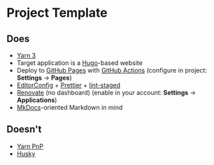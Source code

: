 # Project Template

## Does

-   [Yarn 3](https://yarnpkg.com/)
-   Target application is a [Hugo](https://gohugo.io/)-based website
-   Deploy to [GitHub Pages](https://pages.github.com/) with [GitHub Actions](https://github.com/features/actions) (configure in project: **Settings** → **Pages**)
-   [EditorConfig](https://editorconfig.org/) + [Prettier](https://prettier.io/) + [lint-staged](https://github.com/okonet/lint-staged)
-   [Renovate](https://github.com/renovatebot/renovate) (no dashboard) (enable in your account: **Settings** → **Applications**)
-   [MkDocs](https://www.mkdocs.org/)-oriented Markdown in mind

## Doesn't

-   [Yarn PnP](https://yarnpkg.com/features/pnp)
-   [Husky](https://github.com/typicode/husky)
